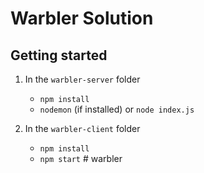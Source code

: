 # Warbler Solution

## Getting started

1.  In the `warbler-server` folder

    * `npm install`
    * `nodemon` (if installed) or `node index.js`

2.  In the `warbler-client` folder

    * `npm install`
    * `npm start`
#   w a r b l e r  
 